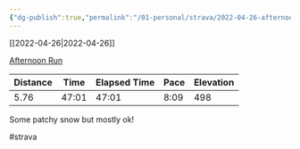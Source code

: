 ```yaml
---
{"dg-publish":true,"permalink":"/01-personal/strava/2022-04-26-afternoon-run/"}
---
```



[[2022-04-26\|2022-04-26]]

[Afternoon Run](https://www.strava.com/activities/7046710348)

| Distance | Time  | Elapsed Time | Pace | Elevation |
| -------- | ----- | ------------ | ---- | --------- |
| 5.76     | 47:01 | 47:01        | 8:09 | 498       |


Some patchy snow but mostly ok!

#strava
